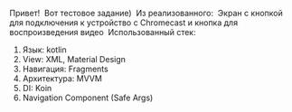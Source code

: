 Привет!  Вот тестовое задание) 
Из реализованного: 
Экран с кнопкой для подключения к устройство с Chromeсast и кнопка для воспроизведения видео
 Использованный стек:
  1. Язык: kotlin
  2. View: XML, Material Design
  3. Навигация: Fragments
  4. Архитектура: MVVM
  5. DI: Koin
  6. Navigation Component (Safe Args)
